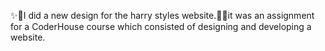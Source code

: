 ✨🤍I did a new design for the harry styles website.🤍✨it was an assignment for a CoderHouse course which consisted of designing and developing a website.
